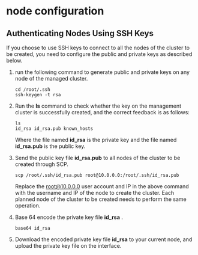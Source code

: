 # node configuration

## Authenticating Nodes Using SSH Keys

If you choose to use SSH keys to connect to all the nodes of the cluster to be created, you need to configure the public and private keys as described below.

1. run the following command to generate public and private keys on any node of the managed cluster.

    ```shell
    cd /root/.ssh
    ssh-keygen -t rsa
    ```

2. Run the __ls__ command to check whether the key on the management cluster is successfully created, and the correct feedback is as follows:

    ```shell
    ls
    id_rsa id_rsa.pub known_hosts
    ```

    Where the file named __id_rsa__ is the private key and the file named __id_rsa.pub__ is the public key.

3. Send the public key file __id_rsa.pub__ to all nodes of the cluster to be created through SCP.

    ```shell
    scp /root/.ssh/id_rsa.pub root@10.0.0.0:/root/.ssh/id_rsa.pub
    ```

    Replace the root@10.0.0.0 user account and IP in the above command with the username and IP of the node to create the cluster. Each planned node of the cluster to be created needs to perform the same operation.

4. Base 64 encode the private key file __id_rsa__ .

    ```shell
    base64 id_rsa
    ```

5. Download the encoded private key file __id_rsa__ to your current node, and upload the private key file on the interface.

    